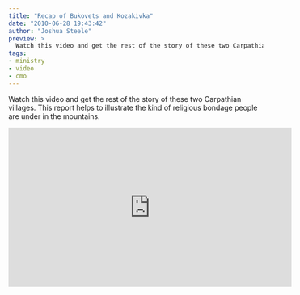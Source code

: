 ```yaml
---
title: "Recap of Bukovets and Kozakivka"
date: "2010-06-28 19:43:42"
author: "Joshua Steele"
preview: >
  Watch this video and get the rest of the story of these two Carpathian villages. This report helps to illustrate the kind of religious bondage people are under in the mountains.
tags:
- ministry
- video
- cmo
---
```


Watch this video and get the rest of the story of these two Carpathian villages. This report helps to illustrate the kind of religious bondage people are under in the mountains.

<iframe width="560" height="315" src="https://www.youtube.com/embed/QL0rI_gcyZo" frameborder="0" allowfullscreen></iframe>
